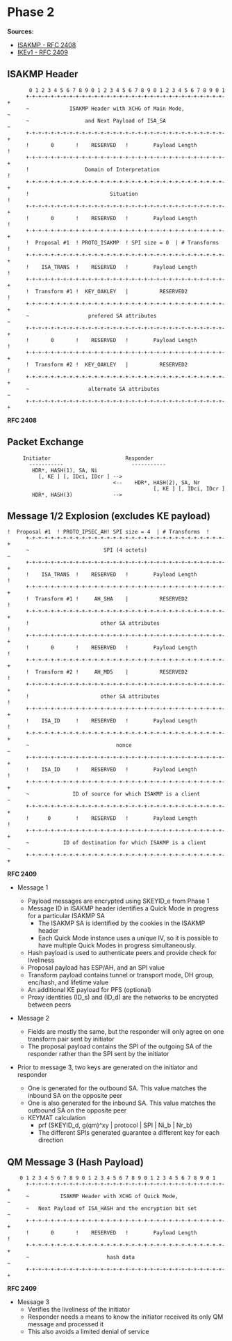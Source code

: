 # Phase 2 
**Sources:**
* [ISAKMP - RFC 2408](https://tools.ietf.org/html/rfc2408)
* [IKEv1 - RFC 2409](https://tools.ietf.org/html/rfc2409)

## ISAKMP Header
```
       0 1 2 3 4 5 6 7 8 9 0 1 2 3 4 5 6 7 8 9 0 1 2 3 4 5 6 7 8 9 0 1
      +-+-+-+-+-+-+-+-+-+-+-+-+-+-+-+-+-+-+-+-+-+-+-+-+-+-+-+-+-+-+-+-+
      ~             ISAKMP Header with XCHG of Main Mode,             ~
      ~                  and Next Payload of ISA_SA                   ~
      +-+-+-+-+-+-+-+-+-+-+-+-+-+-+-+-+-+-+-+-+-+-+-+-+-+-+-+-+-+-+-+-+
      !       0       !    RESERVED   !        Payload Length         !
      +-+-+-+-+-+-+-+-+-+-+-+-+-+-+-+-+-+-+-+-+-+-+-+-+-+-+-+-+-+-+-+-+
      !                  Domain of Interpretation                     !
      +-+-+-+-+-+-+-+-+-+-+-+-+-+-+-+-+-+-+-+-+-+-+-+-+-+-+-+-+-+-+-+-+
      !                          Situation                            !
      +-+-+-+-+-+-+-+-+-+-+-+-+-+-+-+-+-+-+-+-+-+-+-+-+-+-+-+-+-+-+-+-+
      !       0       !    RESERVED   !        Payload Length         !
      +-+-+-+-+-+-+-+-+-+-+-+-+-+-+-+-+-+-+-+-+-+-+-+-+-+-+-+-+-+-+-+-+
      !  Proposal #1  ! PROTO_ISAKMP  ! SPI size = 0  | # Transforms  !
      +-+-+-+-+-+-+-+-+-+-+-+-+-+-+-+-+-+-+-+-+-+-+-+-+-+-+-+-+-+-+-+-+
      !    ISA_TRANS  !    RESERVED   !        Payload Length         !
      +-+-+-+-+-+-+-+-+-+-+-+-+-+-+-+-+-+-+-+-+-+-+-+-+-+-+-+-+-+-+-+-+
      !  Transform #1 !  KEY_OAKLEY   |          RESERVED2            !
      +-+-+-+-+-+-+-+-+-+-+-+-+-+-+-+-+-+-+-+-+-+-+-+-+-+-+-+-+-+-+-+-+
      ~                   prefered SA attributes                      ~
      +-+-+-+-+-+-+-+-+-+-+-+-+-+-+-+-+-+-+-+-+-+-+-+-+-+-+-+-+-+-+-+-+
      !       0       !    RESERVED   !        Payload Length         !
      +-+-+-+-+-+-+-+-+-+-+-+-+-+-+-+-+-+-+-+-+-+-+-+-+-+-+-+-+-+-+-+-+
      !  Transform #2 !  KEY_OAKLEY   |          RESERVED2            !
      +-+-+-+-+-+-+-+-+-+-+-+-+-+-+-+-+-+-+-+-+-+-+-+-+-+-+-+-+-+-+-+-+
      ~                   alternate SA attributes                     ~
      +-+-+-+-+-+-+-+-+-+-+-+-+-+-+-+-+-+-+-+-+-+-+-+-+-+-+-+-+-+-+-+-+
```
**RFC 2408**

## Packet Exchange
```
     Initiator                        Responder
       -----------                      -----------
        HDR*, HASH(1), SA, Ni
          [, KE ] [, IDci, IDcr ] -->
                                  <--    HDR*, HASH(2), SA, Nr
                                               [, KE ] [, IDci, IDcr ]
        HDR*, HASH(3)             -->
```

## Message 1/2 Explosion (excludes KE payload)
```
!  Proposal #1  ! PROTO_IPSEC_AH! SPI size = 4  | # Transforms  !
      +-+-+-+-+-+-+-+-+-+-+-+-+-+-+-+-+-+-+-+-+-+-+-+-+-+-+-+-+-+-+-+-+
      ~                        SPI (4 octets)                         ~
      +-+-+-+-+-+-+-+-+-+-+-+-+-+-+-+-+-+-+-+-+-+-+-+-+-+-+-+-+-+-+-+-+
      !    ISA_TRANS  !    RESERVED   !        Payload Length         !
      +-+-+-+-+-+-+-+-+-+-+-+-+-+-+-+-+-+-+-+-+-+-+-+-+-+-+-+-+-+-+-+-+
      !  Transform #1 !     AH_SHA    |          RESERVED2            !
      +-+-+-+-+-+-+-+-+-+-+-+-+-+-+-+-+-+-+-+-+-+-+-+-+-+-+-+-+-+-+-+-+
      !                       other SA attributes                     !
      +-+-+-+-+-+-+-+-+-+-+-+-+-+-+-+-+-+-+-+-+-+-+-+-+-+-+-+-+-+-+-+-+
      !       0       !    RESERVED   !        Payload Length         !
      +-+-+-+-+-+-+-+-+-+-+-+-+-+-+-+-+-+-+-+-+-+-+-+-+-+-+-+-+-+-+-+-+
      !  Transform #2 !     AH_MD5    |          RESERVED2            !
      +-+-+-+-+-+-+-+-+-+-+-+-+-+-+-+-+-+-+-+-+-+-+-+-+-+-+-+-+-+-+-+-+
      !                       other SA attributes                     !
      +-+-+-+-+-+-+-+-+-+-+-+-+-+-+-+-+-+-+-+-+-+-+-+-+-+-+-+-+-+-+-+-+
      !    ISA_ID     !    RESERVED   !        Payload Length         !
      +-+-+-+-+-+-+-+-+-+-+-+-+-+-+-+-+-+-+-+-+-+-+-+-+-+-+-+-+-+-+-+-+
      ~                            nonce                              ~
      +-+-+-+-+-+-+-+-+-+-+-+-+-+-+-+-+-+-+-+-+-+-+-+-+-+-+-+-+-+-+-+-+
      !    ISA_ID     !    RESERVED   !        Payload Length         !
      +-+-+-+-+-+-+-+-+-+-+-+-+-+-+-+-+-+-+-+-+-+-+-+-+-+-+-+-+-+-+-+-+
      ~              ID of source for which ISAKMP is a client        ~
      +-+-+-+-+-+-+-+-+-+-+-+-+-+-+-+-+-+-+-+-+-+-+-+-+-+-+-+-+-+-+-+-+
      !      0        !    RESERVED   !        Payload Length         !
      +-+-+-+-+-+-+-+-+-+-+-+-+-+-+-+-+-+-+-+-+-+-+-+-+-+-+-+-+-+-+-+-+
      ~           ID of destination for which ISAKMP is a client      ~
      +-+-+-+-+-+-+-+-+-+-+-+-+-+-+-+-+-+-+-+-+-+-+-+-+-+-+-+-+-+-+-+-+
```
**RFC 2409**

* Message 1
    * Payload messages are encrypted using SKEYID_e from Phase 1
    * Message ID in ISAKMP header identifies a Quick Mode in progress for a particular ISAKMP SA
        * The ISAKMP SA is identified by the cookies in the ISAKMP header
        * Each Quick Mode instance uses a unique IV, so it is possible to have multiple Quick Modes in progress simultaneously. 
    * Hash payload is used to authenticate peers and provide check for liveliness
    * Proposal payload has ESP/AH, and an SPI value
    * Transform payload contains tunnel or transport mode, DH group, enc/hash, and lifetime value
    * An additional KE payload for PFS (optional)
    * Proxy identities (ID_s) and (ID_d) are the networks to be encrypted between peers

* Message 2
    * Fields are mostly the same, but the responder will only agree on one transform pair sent by initiator
    * The proposal payload contains the SPI of the outgoing SA of the responder rather than the SPI sent by the initiator

* Prior to message 3, two keys are generated on the initiator and responder
    * One is generated for the outbound SA. This value matches the inbound SA on the opposite peer
    * One is also generated for the inbound SA. This value matches the outbound SA on the opposite peer
    * KEYMAT calculation
        * prf (SKEYID_d, g(qm)^xy | protocol | SPI | Ni_b | Nr_b)
        * The different SPIs generated guarantee a different key for each direction

## QM Message 3 (Hash Payload)
```
    0 1 2 3 4 5 6 7 8 9 0 1 2 3 4 5 6 7 8 9 0 1 2 3 4 5 6 7 8 9 0 1
      +-+-+-+-+-+-+-+-+-+-+-+-+-+-+-+-+-+-+-+-+-+-+-+-+-+-+-+-+-+-+-+-+
      ~          ISAKMP Header with XCHG of Quick Mode,               ~
      ~   Next Payload of ISA_HASH and the encryption bit set         ~
      +-+-+-+-+-+-+-+-+-+-+-+-+-+-+-+-+-+-+-+-+-+-+-+-+-+-+-+-+-+-+-+-+
      !       0       !    RESERVED   !        Payload Length         !
      +-+-+-+-+-+-+-+-+-+-+-+-+-+-+-+-+-+-+-+-+-+-+-+-+-+-+-+-+-+-+-+-+
      ~                         hash data                             ~
      +-+-+-+-+-+-+-+-+-+-+-+-+-+-+-+-+-+-+-+-+-+-+-+-+-+-+-+-+-+-+-+-+
```
**RFC 2409**

* Message 3
    * Verifies the liveliness of the initiator
    * Responder needs a means to know the initiator received its only QM message and processed it
    * This also avoids a limited denial of service

